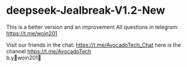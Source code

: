 # deepseek-Jealbreak-V1.2-New
This is a better version and an improvement All questions in telegram: https://t.me/woin201
   
   Visit our friends in the chat: https://t.me/AvocadoTech_Chat
here is the channel https://t.me/AvocadoTech           
        b.y🌵woin201🌵
